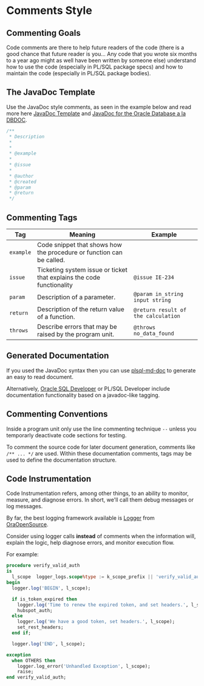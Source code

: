 # Comments Style

## Commenting Goals

Code comments are there to help future readers of the code (there is a good chance that future reader is you... Any code that you wrote six months to a year ago might as well have been written by someone else) understand how to use the code (especially in PL/SQL package specs) and how to maintain the code (especially in PL/SQL package bodies).

## The JavaDoc Template

Use the JavaDoc style comments, as seen in the example below and read more here [JavaDoc Template](https://plsql-md-doc.readthedocs.io/en/latest/javadoc-template/) and [JavaDoc for the Oracle Database a la DBDOC](https://www.thatjeffsmith.com/archive/2012/03/javadoc-for-the-database-a-la-dbdoc-via-sql-developer/).

```sql
/**
 * Description
 *
 *
 * @example
 * 
 * @issue
 *
 * @author
 * @created
 * @param
 * @return
 */
```

## Commenting Tags

Tag      | Meaning                                                 | Example
-------- | ------------------------------------------------------- | -------
`example`| Code snippet that shows how the procedure or function can be called. |
`issue`  | Ticketing system issue or ticket that explains the code functionality | `@issue IE-234`
`param`  | Description of a parameter.                             | `@param in_string input string`
`return` | Description of the return value of a function.          | `@return result of the calculation`
`throws` | Describe errors that may be raised by the program unit. | `@throws no_data_found`


## Generated Documentation

If you used the JavaDoc syntax then you can use [plsql-md-doc](https://github.com/OraOpenSource/plsql-md-doc) to generate an easy to read document.

Alternatively, [Oracle SQL Developer](https://www.oracle.com/database/technologies/appdev/sql-developer.html) or PL/SQL Developer include documentation functionality based on a javadoc-like tagging. 


## Commenting Conventions

Inside a program unit only use the line commenting technique `--` unless you temporarly deactivate code sections for testing.

To comment the source code for later document generation, comments like `/** ... */` are used. Within these documentation comments, tags may be used to define the documentation structure.

## Code Instrumentation

Code Instrumentation refers, among other things, to an ability to monitor, measure, and diagnose errors. In short, we'll call them debug messages or log messages.

By far, the best logging framework available is <a href="https://github.com/OraOpenSource/Logger" target="_blank">Logger</a> from <a href="https://github.com/OraOpenSource/" target="_blank">OraOpenSource</a>.

Consider using logger calls **instead** of comments when the information will, explain the logic, help diagnose errors, and monitor execution flow.

For example:

```sql hl_lines="8 11"
procedure verify_valid_auth
is
  l_scope  logger_logs.scope%type := k_scope_prefix || 'verify_valid_auth';
begin
  logger.log('BEGIN', l_scope);

  if is_token_expired then
    logger.log('Time to renew the expired token, and set headers.', l_scope);
    hubspot_auth;
  else
    logger.log('We have a good token, set headers.', l_scope);
    set_rest_headers;
  end if; 

  logger.log('END', l_scope);

exception
  when OTHERS then
    logger.log_error('Unhandled Exception', l_scope);
    raise;
end verify_valid_auth;
```